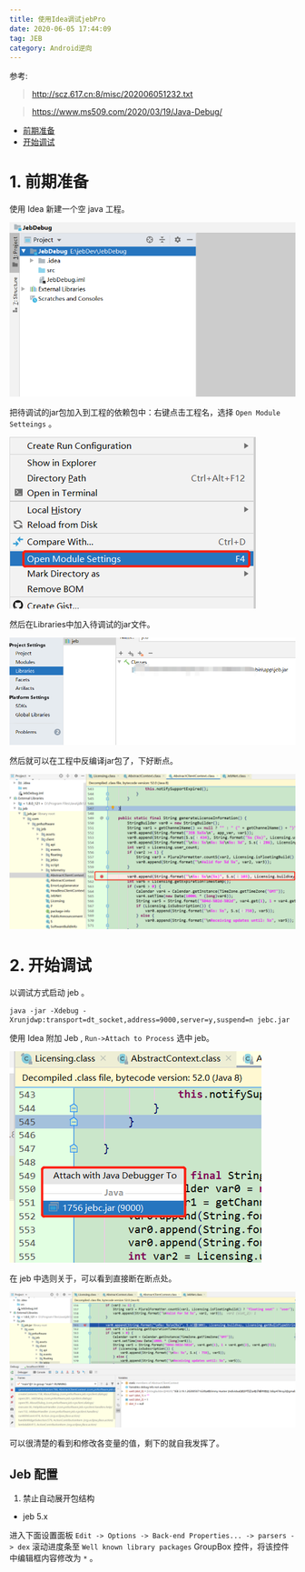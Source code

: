 ```yaml
---
title: 使用Idea调试jebPro
date: 2020-06-05 17:44:09
tag: JEB
category: Android逆向
---
```


参考:
> http://scz.617.cn:8/misc/202006051232.txt

> https://www.ms509.com/2020/03/19/Java-Debug/

<!-- TOC -->

- [前期准备](#%E5%89%8D%E6%9C%9F%E5%87%86%E5%A4%87)
- [开始调试](#%E5%BC%80%E5%A7%8B%E8%B0%83%E8%AF%95)

<!-- /TOC -->

# 1. 前期准备

使用 Idea 新建一个空 java 工程。

![](使用Idea调试jebPro/2020-06-05-17-56-40.png)

把待调试的jar包加入到工程的依赖包中：右键点击工程名，选择 `Open
Module Setteings` 。

![](使用Idea调试jebPro/2020-06-05-17-58-34.png)

然后在Libraries中加入待调试的jar文件。

![](使用Idea调试jebPro/2020-06-05-18-00-04.png)

然后就可以在工程中反编译jar包了，下好断点。

![](使用Idea调试jebPro/2020-06-05-18-04-33.png)

# 2. 开始调试

以调试方式启动 jeb 。
```
java -jar -Xdebug -Xrunjdwp:transport=dt_socket,address=9000,server=y,suspend=n jebc.jar
```

使用 Idea 附加 Jeb , `Run->Attach to Process` 选中 jeb。

![](使用Idea调试jebPro/2020-06-05-18-08-23.png)

在 jeb 中选则关于，可以看到直接断在断点处。

![](使用Idea调试jebPro/2020-06-05-18-10-17.png)


可以很清楚的看到和修改各变量的值，剩下的就自我发挥了。


## Jeb 配置

1. 禁止自动展开包结构

- jeb 5.x 

进入下面设置面板 `Edit -> Options -> Back-end Properties... -> parsers -> dex` 滚动进度条至 `Well known library packages` GroupBox 控件，将该控件中编辑框内容修改为 `*` 。



